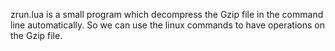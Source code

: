 zrun.lua is a small program which decompress the Gzip file in the command line automatically. So we can use the linux commands to have operations on the Gzip file. 